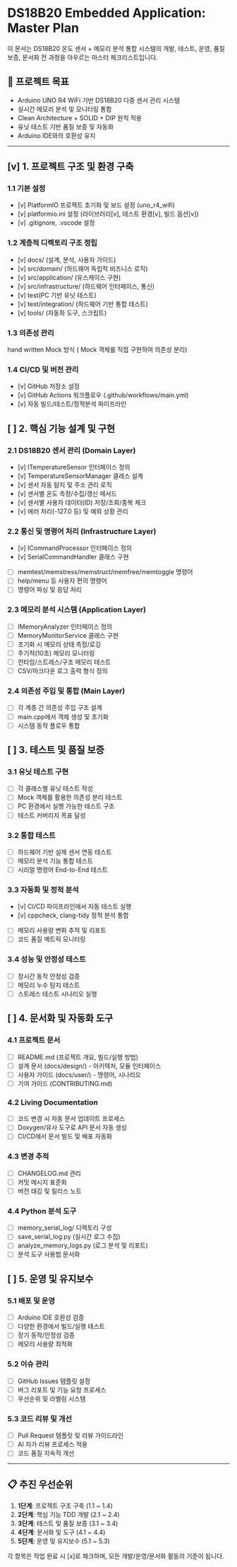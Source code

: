 # DS18B20 Embedded Application: Master Plan

이 문서는 DS18B20 온도 센서 + 메모리 분석 통합 시스템의 개발, 테스트, 운영, 품질보증, 문서화 전 과정을 아우르는 마스터 체크리스트입니다.

## 🎯 프로젝트 목표
- Arduino UNO R4 WiFi 기반 DS18B20 다중 센서 관리 시스템
- 실시간 메모리 분석 및 모니터링 통합
- Clean Architecture + SOLID + DIP 원칙 적용
- 유닛 테스트 기반 품질 보증 및 자동화
- Arduino IDE와의 호환성 유지

---

## [v] 1. 프로젝트 구조 및 환경 구축
### 1.1 기본 설정
- [v] PlatformIO 프로젝트 초기화 및 보드 설정 (uno_r4_wifi)
- [v] platformio.ini 설정 (라이브러리[v], 테스트 환경[v], 빌드 옵션[v])
- [v] .gitignore, .vscode 설정

### 1.2 계층적 디렉토리 구조 정립

- [v] docs/ (설계, 분석, 사용자 가이드)
- [v] src/domain/ (하드웨어 독립적 비즈니스 로직)
- [v] src/application/ (유스케이스 구현)
- [v] src/infrastructure/ (하드웨어 인터페이스, 통신)
- [v] test(PC 기반 유닛 테스트)
- [v] test/integration/ (하드웨어 기반 통합 테스트)
- [v] tools/ (자동화 도구, 스크립트)

### 1.3 의존성 관리
hand written Mock 방식 ( Mock 객체를 직접 구현하여 의존성 분리)

### 1.4 CI/CD 및 버전 관리
- [v] GitHub 저장소 설정
- [v] GitHub Actions 워크플로우 (.github/workflows/main.yml)
- [v] 자동 빌드/테스트/정적분석 파이프라인

## [ ] 2. 핵심 기능 설계 및 구현
### 2.1 DS18B20 센서 관리 (Domain Layer)
- [v] ITemperatureSensor 인터페이스 정의
- [v] TemperatureSensorManager 클래스 설계
- [v] 센서 자동 탐지 및 주소 관리 로직
- [v] 센서별 온도 측정/수집/갱신 메서드
- [v] 센서별 사용자 데이터(ID) 저장/조회/중복 체크
- [v] 에러 처리(-127.0 등) 및 예외 상황 관리

### 2.2 통신 및 명령어 처리 (Infrastructure Layer)
- [v] ICommandProcessor 인터페이스 정의
- [v] SerialCommandHandler 클래스 구현
- [ ] memtest/memstress/memstruct/memfree/memtoggle 명령어
- [ ] help/menu 등 사용자 편의 명령어
- [ ] 명령어 파싱 및 응답 처리

### 2.3 메모리 분석 시스템 (Application Layer)
- [ ] IMemoryAnalyzer 인터페이스 정의
- [ ] MemoryMonitorService 클래스 구현
- [ ] 초기화 시 메모리 상태 측정/로깅
- [ ] 주기적(10초) 메모리 모니터링
- [ ] 런타임/스트레스/구조 메모리 테스트
- [ ] CSV/마크다운 로그 출력 형식 정의

### 2.4 의존성 주입 및 통합 (Main Layer)
- [ ] 각 계층 간 의존성 주입 구조 설계
- [ ] main.cpp에서 객체 생성 및 초기화
- [ ] 시스템 동작 플로우 통합

## [ ] 3. 테스트 및 품질 보증
### 3.1 유닛 테스트 구현
- [ ] 각 클래스별 유닛 테스트 작성
- [ ] Mock 객체를 활용한 의존성 분리 테스트
- [ ] PC 환경에서 실행 가능한 테스트 구조
- [ ] 테스트 커버리지 목표 달성

### 3.2 통합 테스트
- [ ] 하드웨어 기반 실제 센서 연동 테스트
- [ ] 메모리 분석 기능 통합 테스트
- [ ] 시리얼 명령어 End-to-End 테스트

### 3.3 자동화 및 정적 분석
- [v] CI/CD 파이프라인에서 자동 테스트 실행
- [v] cppcheck, clang-tidy 정적 분석 통합
- [ ] 메모리 사용량 변화 추적 및 리포트
- [ ] 코드 품질 메트릭 모니터링

### 3.4 성능 및 안정성 테스트
- [ ] 장시간 동작 안정성 검증
- [ ] 메모리 누수 탐지 테스트
- [ ] 스트레스 테스트 시나리오 실행

## [ ] 4. 문서화 및 자동화 도구
### 4.1 프로젝트 문서
- [ ] README.md (프로젝트 개요, 빌드/실행 방법)
- [ ] 설계 문서 (docs/design/) - 아키텍처, 모듈 인터페이스
- [ ] 사용자 가이드 (docs/user/) - 명령어, 시나리오
- [ ] 기여 가이드 (CONTRIBUTING.md)

### 4.2 Living Documentation
- [ ] 코드 변경 시 자동 문서 업데이트 프로세스
- [ ] Doxygen/유사 도구로 API 문서 자동 생성
- [ ] CI/CD에서 문서 빌드 및 배포 자동화

### 4.3 변경 추적
- [ ] CHANGELOG.md 관리
- [ ] 커밋 메시지 표준화
- [ ] 버전 태깅 및 릴리스 노트

### 4.4 Python 분석 도구
- [ ] memory_serial_log/ 디렉토리 구성
- [ ] save_serial_log.py (실시간 로그 수집)
- [ ] analyze_memory_logs.py (로그 분석 및 리포트)
- [ ] 분석 도구 사용법 문서화

## [ ] 5. 운영 및 유지보수
### 5.1 배포 및 운영
- [ ] Arduino IDE 호환성 검증
- [ ] 다양한 환경에서 빌드/실행 테스트
- [ ] 장기 동작/안정성 검증
- [ ] 메모리 사용량 최적화

### 5.2 이슈 관리
- [ ] GitHub Issues 템플릿 설정
- [ ] 버그 리포트 및 기능 요청 프로세스
- [ ] 우선순위 및 라벨링 시스템

### 5.3 코드 리뷰 및 개선
- [ ] Pull Request 템플릿 및 리뷰 가이드라인
- [ ] AI 자가 리뷰 프로세스 적용
- [ ] 코드 품질 지속적 개선

---

## 📋 추진 우선순위
1. **1단계**: 프로젝트 구조 구축 (1.1 ~ 1.4)
2. **2단계**: 핵심 기능 TDD 개발 (2.1 ~ 2.4)
3. **3단계**: 테스트 및 품질 보증 (3.1 ~ 3.4)
4. **4단계**: 문서화 및 도구 (4.1 ~ 4.4)
5. **5단계**: 운영 및 유지보수 (5.1 ~ 5.3)

각 항목은 작업 완료 시 [x]로 체크하며, 모든 개발/운영/문서화 활동의 기준이 됩니다.
